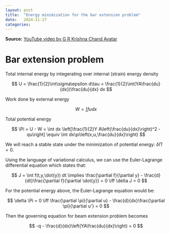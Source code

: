 ```yaml
---
layout: post
title:  "Energy minimization for the bar extension problem" 
date:   2024-11-27 
categories: 
---
```


**Source:** [YouTube video by G R Krishna Chand Avatar](https://youtu.be/3aXA0ySDmHw?si=BL8QN9w8nWwZHrsG) 

# Bar extension problem 
Total internal energy by integerating over internal (strain) energy density 

$$
U = \frac{1}{2}\int\sigma\epsilon d\tau = \frac{1}{2}\int(YA\frac{du}{dx})\frac{du}{dx} dx
$$

Work done by external energy 

$$
W = \int fudx
$$

Total potential energy 

$$
\Pi = U - W = \int dx \left[\frac{1}{2}Y A\left(\frac{du}{dx}\right)^2 - qu\right] \equiv \int dx\pi\left(x,u,\frac{du}{dx}\right)
$$

We will reach a stable state under the minimization of potential energy: $\delta \Pi = 0$. 

Using the language of variational calculus, we can use the Euler-Lagrange differential equation which states that: 

$$
J = \int f(t,y,\dot{y}) dt \implies \frac{\partial f}{\partial y} - \frac{d}{dt}\frac{\partial f}{\partial \dot{y}} = 0 \iff \delta J = 0
$$

For the potential energy above, the Euler-Lagrange equation would be: 

$$
\delta \Pi = 0 \iff \frac{\partial \pi}{\partial u} - \frac{d}{dx}\frac{\partial \pi}{\partial u'} = 0
$$ 

Then the governing equation for beam extension problem becomes

$$
-q - \frac{d}{dx}\left(YA\frac{du}{dx}\right) = 0
$$
